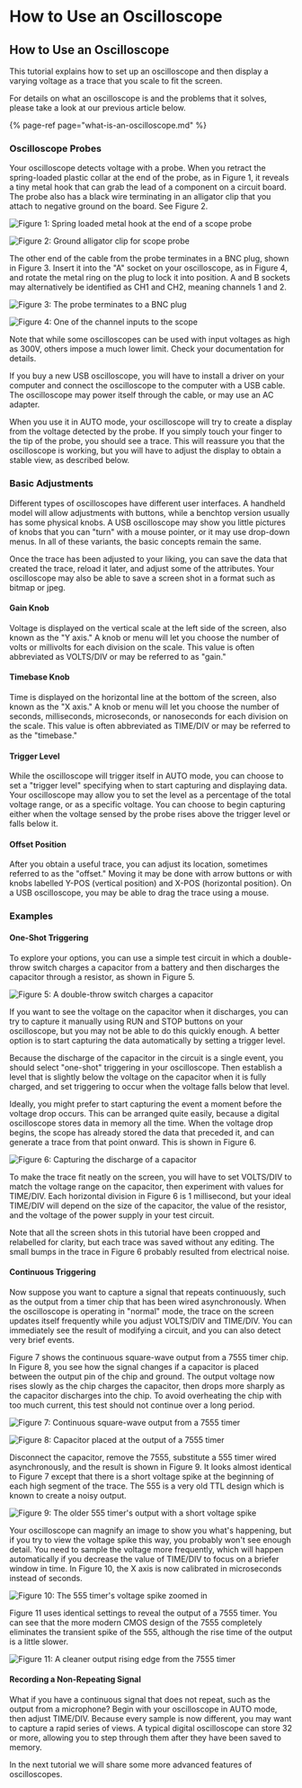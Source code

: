 # How to Use an Oscilloscope

## How to Use an Oscilloscope

This tutorial explains how to set up an oscilloscope and then display a varying voltage as a trace that you scale to fit the screen. 

For details on what an oscilloscope is and the problems that it solves, please take a look at our previous article below.

{% page-ref page="what-is-an-oscilloscope.md" %}

### Oscilloscope Probes

Your oscilloscope detects voltage with a probe. When you retract the spring-loaded plastic collar at the end of the probe, as in Figure 1, it reveals a tiny metal hook that can grab the lead of a component on a circuit board. The probe also has a black wire terminating in an alligator clip that you attach to negative ground on the board. See Figure 2.

![Figure 1: Spring loaded metal hook at the end of a scope probe](../.gitbook/assets/figure-1.jpg)

![Figure 2: Ground alligator clip for scope probe](../.gitbook/assets/figure-2.jpg)

The other end of the cable from the probe terminates in a BNC plug, shown in Figure 3. Insert it into the "A" socket on your oscilloscope, as in Figure 4, and rotate the metal ring on the plug to lock it into position. A and B sockets may alternatively be identified as CH1 and CH2, meaning channels 1 and 2.

![Figure 3: The probe terminates to a BNC plug](../.gitbook/assets/figure-3.jpg)

![Figure 4: One of the channel inputs to the scope](../.gitbook/assets/figure-4%20%281%29.jpg)

Note that while some oscilloscopes can be used with input voltages as high as 300V, others impose a much lower limit. Check your documentation for details.

If you buy a new USB oscilloscope, you will have to install a driver on your computer and connect the oscilloscope to the computer with a USB cable. The oscilloscope may power itself through the cable, or may use an AC adapter.

When you use it in AUTO mode, your oscilloscope will try to create a display from the voltage detected by the probe. If you simply touch your finger to the tip of the probe, you should see a trace. This will reassure you that the oscilloscope is working, but you will have to adjust the display to obtain a stable view, as described below.

### Basic Adjustments

Different types of oscilloscopes have different user interfaces. A handheld model will allow adjustments with buttons, while a benchtop version usually has some physical knobs. A USB oscilloscope may show you little pictures of knobs that you can "turn" with a mouse pointer, or it may use drop-down menus. In all of these variants, the basic concepts remain the same. 

Once the trace has been adjusted to your liking, you can save the data that created the trace, reload it later, and adjust some of the attributes. Your oscilloscope may also be able to save a screen shot in a format such as bitmap or jpeg.

#### Gain Knob

Voltage is displayed on the vertical scale at the left side of the screen, also known as the "Y axis." A knob or menu will let you choose the number of volts or millivolts for each division on the scale. This value is often abbreviated as VOLTS/DIV or may be referred to as "gain."

#### Timebase Knob

Time is displayed on the horizontal line at the bottom of the screen, also known as the "X axis." A knob or menu will let you choose the number of seconds, milliseconds, microseconds, or nanoseconds for each division on the scale. This value is often abbreviated as TIME/DIV or may be referred to as the "timebase."

#### Trigger Level

While the oscilloscope will trigger itself in AUTO mode, you can choose to set a "trigger level" specifying when to start capturing and displaying data. Your oscilloscope may allow you to set the level as a percentage of the total voltage range, or as a specific voltage. You can choose to begin capturing either when the voltage sensed by the probe rises above the trigger level or falls below it.

#### Offset Position

After you obtain a useful trace, you can adjust its location, sometimes referred to as the "offset." Moving it may be done with arrow buttons or with knobs labelled Y-POS \(vertical position\) and X-POS \(horizontal position\). On a USB oscilloscope, you may be able to drag the trace using a mouse.

### Examples

#### One-Shot Triggering

To explore your options, you can use a simple test circuit in which a double-throw switch charges a capacitor from a battery and then discharges the capacitor through a resistor, as shown in Figure 5.

![Figure 5: A double-throw switch charges a capacitor](../.gitbook/assets/figure-5-schematic.png)

If you want to see the voltage on the capacitor when it discharges, you can try to capture it manually using RUN and STOP buttons on your oscilloscope, but you may not be able to do this quickly enough. A better option is to start capturing the data automatically by setting a trigger level.

Because the discharge of the capacitor in the circuit is a single event, you should select "one-shot" triggering in your oscilloscope. Then establish a level that is slightly below the voltage on the capacitor when it is fully charged, and set triggering to occur when the voltage falls below that level.

Ideally, you might prefer to start capturing the event a moment before the voltage drop occurs. This can be arranged quite easily, because a digital oscilloscope stores data in memory all the time. When the voltage drop begins, the scope has already stored the data that preceded it, and can generate a trace from that point onward. This is shown in Figure 6.

![Figure 6: Capturing the discharge of a capacitor ](../.gitbook/assets/figure-6-capacitor-discharge.png)

To make the trace fit neatly on the screen, you will have to set VOLTS/DIV to match the voltage range on the capacitor, then experiment with values for TIME/DIV. Each horizontal division in Figure 6 is 1 millisecond, but your ideal TIME/DIV will depend on the size of the capacitor, the value of the resistor, and the voltage of the power supply in your test circuit.

Note that all the screen shots in this tutorial have been cropped and relabelled for clarity, but each trace was saved without any editing. The small bumps in the trace in Figure 6 probably resulted from electrical noise.

#### Continuous Triggering

Now suppose you want to capture a signal that repeats continuously, such as the output from a timer chip that has been wired asynchronously. When the oscilloscope is operating in "normal" mode, the trace on the screen updates itself frequently while you adjust VOLTS/DIV and TIME/DIV. You can immediately see the result of modifying a circuit, and you can also detect very brief events.

Figure 7 shows the continuous square-wave output from a 7555 timer chip. In Figure 8, you see how the signal changes if a capacitor is placed between the output pin of the chip and ground. The output voltage now rises slowly as the chip charges the capacitor, then drops more sharply as the capacitor discharges into the chip. To avoid overheating the chip with too much current, this test should not continue over a long period.

![Figure 7: Continuous square-wave output from a 7555 timer](../.gitbook/assets/figure-7-square-wave-7555.png)

![Figure 8: Capacitor placed at the output of a 7555 timer](../.gitbook/assets/figure-8-square-wave-7555-rounded.png)

Disconnect the capacitor, remove the 7555, substitute a 555 timer wired asynchronously, and the result is shown in Figure 9. It looks almost identical to Figure 7 except that there is a short voltage spike at the beginning of each high segment of the trace. The 555 is a very old TTL design which is known to create a noisy output.

![Figure 9: The older 555 timer&apos;s output with a short voltage spike ](../.gitbook/assets/figure-9-square-wave-555.png)

Your oscilloscope can magnify an image to show you what's happening, but if you try to view the voltage spike this way, you probably won't see enough detail. You need to sample the voltage more frequently, which will happen automatically if you decrease the value of TIME/DIV to focus on a briefer window in time. In Figure 10, the X axis is now calibrated in microseconds instead of seconds.

![Figure 10: The 555 timer&apos;s voltage spike zoomed in](../.gitbook/assets/figure-10-555-spike.png)

Figure 11 uses identical settings to reveal the output of a 7555 timer. You can see that the more modern CMOS design of the 7555 completely eliminates the transient spike of the 555, although the rise time of the output is a little slower.

![Figure 11: A cleaner output rising edge from the 7555 timer](../.gitbook/assets/figure-11-7555-no-spike.png)

#### Recording a Non-Repeating Signal

What if you have a continuous signal that does not repeat, such as the output from a microphone? Begin with your oscilloscope in AUTO mode, then adjust TIME/DIV. Because every sample is now different, you may want to capture a rapid series of views. A typical digital oscilloscope can store 32 or more, allowing you to step through them after they have been saved to memory.

In the next tutorial we will share some more advanced features of oscilloscopes.

